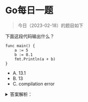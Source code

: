 # Go每日一题

> 今日（2023-02-18）的题目如下

下面这段代码输出什么？

```golang
func main() {  
    a := 5
    b := 8.1
    fmt.Println(a + b)
}
```

- A. 13.1
- B. 13
- C. compilation error


<details>
<summary>答案解析：</summary>
<div>

参考答案及解析：C。

a 的类型是 int，b 的类型是 float，两个不同类型的数值不能相加，编译报错。

---

### 1楼

Go语言的类型机制更加严格，没有隐式类型转换，所以不同类型的数据不能直接参与同一个运算。


</div>
</details>
